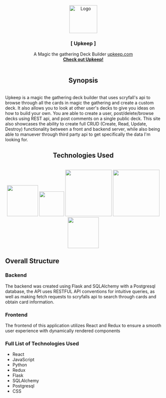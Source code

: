<br />
<p align="center">
    <img src="https://cdn.discordapp.com/attachments/912175023509348352/919042398133317632/images.png" alt="Logo" width="90" height="90">
  </a>

  <h3 align="center">[ Upkeep ]</h3>

  <p align="center">
    A Magic the gathering Deck Builder <a href="https://upkeep-mtg.herokuapp.com/">upkeep.com</a>
    <br />
    <a href="https://upkeep-mtg.herokuapp.com/" target="_blank"><strong>Check out Upkeep!</strong></a>
    <br />
    <br />
  </p>
</p>

<h2 align="center"> Synopsis </h2>
<br/>
Upkeep is a magic the gathering deck builder that uses scryfall's api to browse through all the cards in magic the gathering and create a custom deck. It also allows you to look at other user's decks to give you ideas on how to build your own. You are able to create a user, post/delete/browse decks using REST api, and post comments on a single public deck. This site also showcases the ability to create full CRUD (Create, Read, Update, Destroy) functionality between a 
front and backend server, while also being able to manuever through third party api to get specifically the data I'm looking for.

<h2 align="center">Technologies Used</h2>
<br />
<div align="center">
   <img src="https://user-images.githubusercontent.com/83699039/139297272-dcf4b5fa-7fc6-450d-aefd-102bcd899877.png" width="100px" />
   <img src="https://user-images.githubusercontent.com/83699039/139297672-03f03106-a3d5-49e0-8c23-0b04a50a0e87.png" width="80px" />
   <img src="https://user-images.githubusercontent.com/83699039/139297300-7bd0cc7d-1833-4727-b1e2-5a89e447f91f.png" width="150px" />
   <img src="https://user-images.githubusercontent.com/83699039/139297303-609fff3b-1d2a-4e37-b6a6-f2e736ada553.png" width="150px" />
   <img src="https://user-images.githubusercontent.com/83699039/139297308-d8ba18ed-de1a-4530-9fdd-9845cb426378.png" width="100px" />
</div>

## Overall Structure
### Backend
The backend was created using Flask and SQLAlchemy with a Postgresql database, the API uses RESTFUL API conventions for intuitive queries, as well as making fetch requests to scryfalls api to search through cards and obtain card information.

### Frontend
The frontend of this application utilizes React and Redux to ensure a smooth user experience with dynamically rendered components

### Full List of Technologies Used
* React
* JavaScript
* Python
* Redux
* Flask
* SQLAlchemy
* Postgresql
* CSS

